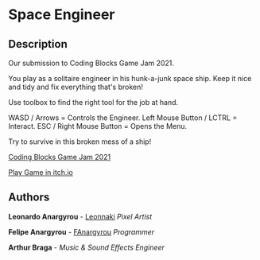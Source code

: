 # Space Engineer

## Description

Our submission to Coding Blocks Game Jam 2021. 

You play as a solitaire engineer in his hunk-a-junk space ship.
Keep it nice and tidy and fix everything that's broken!

Use toolbox to find the right tool for the job at hand.

WASD / Arrows = Controls the Engineer.
Left Mouse Button / LCTRL = Interact.
ESC / Right Mouse Button = Opens the Menu.

Try to survive in this broken mess of a ship!

[Coding Blocks Game Jam 2021](https://itch.io/jam/coding-blocks-2021)

[Play Game in itch.io](https://leonnaki.itch.io/space-engineer)

## Authors

**Leonardo Anargyrou** - [Leonnaki](https://github.com/Leonnaki) *Pixel Artist*

**Felipe Anargyrou** - [FAnargyrou](https://github.com/FAnargyrou) *Programmer*

**Arthur Braga** - *Music & Sound Effects Engineer*
